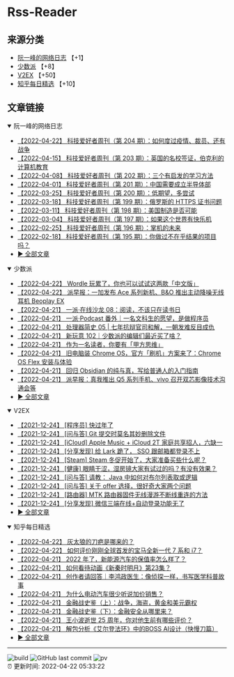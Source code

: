 # Rss-Reader

## 来源分类

* [阮一峰的网络日志](#阮一峰的网络日志) 【+1】
* [少数派](#少数派) 【+8】
* [V2EX](#V2EX) 【+50】
* [知乎每日精选](#知乎每日精选) 【+10】

## 文章链接

<details open>
    <summary id="阮一峰的网络日志">
     阮一峰的网络日志
    </summary>


* [【2022-04-22】 科技爱好者周刊（第 204 期）：如何度过疫情、裁员、还有战争](http://www.ruanyifeng.com/blog/2022/04/weekly-issue-204.html)
* [【2022-04-15】 科技爱好者周刊（第 203 期）：英国的名校签证，伯克利的计算机教育](http://www.ruanyifeng.com/blog/2022/04/weekly-issue-203.html)
* [【2022-04-08】 科技爱好者周刊（第 202 期）：三个有启发的学习方法](http://www.ruanyifeng.com/blog/2022/04/weekly-issue-202.html)
* [【2022-04-01】 科技爱好者周刊（第 201 期）：中国需要成立半导体部](http://www.ruanyifeng.com/blog/2022/04/weekly-issue-201.html)
* [【2022-03-25】 科技爱好者周刊（第 200 期）：低期望，多尝试](http://www.ruanyifeng.com/blog/2022/03/weekly-issue-200.html)
* [【2022-03-18】 科技爱好者周刊（第 199 期）：俄罗斯的 HTTPS 证书问题](http://www.ruanyifeng.com/blog/2022/03/weekly-issue-199.html)
* [【2022-03-11】 科技爱好者周刊（第 198 期）：美国制造是否可能](http://www.ruanyifeng.com/blog/2022/03/weekly-issue-198.html)
* [【2022-03-04】 科技爱好者周刊（第 197 期）：如果这个世界有快乐机](http://www.ruanyifeng.com/blog/2022/03/weekly-issue-197.html)
* [【2022-02-25】 科技爱好者周刊（第 196 期）：掌机的未来](http://www.ruanyifeng.com/blog/2022/02/weekly-issue-196.html)
* [【2022-02-18】 科技爱好者周刊（第 195 期）：你做过不在乎结果的项目吗？](http://www.ruanyifeng.com/blog/2022/02/weekly-issue-195.html)
* [:arrow_forward: 全部文章](data/阮一峰的网络日志.md)
</details>

<details open>
    <summary id="少数派">
     少数派
    </summary>


* [【2022-04-22】 Wordle 玩累了，你也可以试试这两款「中文版」](https://sspai.com/post/72765)
* [【2022-04-22】 派早报：一加发布 Ace 系列新机、B&O 推出主动降噪无线耳机 Beoplay EX](https://sspai.com/post/72830)
* [【2022-04-21】 一派·在线沙龙 08：阅读，不该只在读书日](https://sspai.com/post/72789)
* [【2022-04-21】 一派·Podcast 番外｜一名文科生的愿望，是做程序员](https://sspai.com/post/72769)
* [【2022-04-21】 处理器简史 05 | 七年抗辩官司和解，一朝发难反目成仇](https://sspai.com/prime/story/sv-anecdotes-05)
* [【2022-04-21】 新玩意 102｜少数派的编辑们最近买了啥？](https://sspai.com/post/72821)
* [【2022-04-21】 作为一名读者，你要有「甲方思维」](https://sspai.com/post/72767)
* [【2022-04-21】 旧电脑装 Chrome OS，官方「刷机」方案来了：Chrome OS Flex 安装与体验](https://sspai.com/post/72764)
* [【2022-04-21】 回归 Obsidian 的纯与真，写给普通人的入门指南](https://sspai.com/post/72697)
* [【2022-04-21】 派早报：真我推出 Q5 系列手机、vivo 召开双芯影像技术沟通会等](https://sspai.com/post/72793)
* [:arrow_forward: 全部文章](data/少数派.md)
</details>

<details open>
    <summary id="V2EX">
     V2EX
    </summary>


* [【2021-12-24】 [程序员] 快过年了](https://www.v2ex.com/t/824201)
* [【2021-12-24】 [问与答] Git 提交时莫名其妙删除文件](https://www.v2ex.com/t/824200)
* [【2021-12-24】 [iCloud] Apple Music + iCloud 2T 家庭共享招人，六缺一](https://www.v2ex.com/t/824199)
* [【2021-12-24】 [分享发现] 给 Lark 跪了， SSO 跟邮箱都登录不上](https://www.v2ex.com/t/824198)
* [【2021-12-24】 [Steam] Steam 冬促开始了，大家准备买些什么呢？](https://www.v2ex.com/t/824197)
* [【2021-12-24】 [健康] 眼睛干涩，湿房镜大家有试过的吗？有没有效果？](https://www.v2ex.com/t/824196)
* [【2021-12-24】 [问与答] 请教： Java 中如何对布尔列表取或逻辑](https://www.v2ex.com/t/824194)
* [【2021-12-24】 [问与答] 关于 offer 选择，很好奇大家两个问题](https://www.v2ex.com/t/824192)
* [【2021-12-24】 [路由器] MTK 路由器固件无线漫游不断线重连的方法](https://www.v2ex.com/t/824191)
* [【2021-12-24】 [分享发现] 微信三端在线+自动登录功能无了](https://www.v2ex.com/t/824190)
* [:arrow_forward: 全部文章](data/V2EX.md)
</details>

<details open>
    <summary id="知乎每日精选">
     知乎每日精选
    </summary>


* [【2022-04-22】 灰太狼的刀疤是哪来的？](http://www.zhihu.com/question/311763237/answer/2447501697?utm_campaign=rss&utm_medium=rss&utm_source=rss&utm_content=title)
* [【2022-04-22】 如何评价刚刚全球首发的宝马全新一代 7 系和 i7？](http://www.zhihu.com/question/529064619/answer/2451038369?utm_campaign=rss&utm_medium=rss&utm_source=rss&utm_content=title)
* [【2022-04-21】 2022 年了，新能源汽车的保值率怎么样了？](http://www.zhihu.com/question/529025280/answer/2450906601?utm_campaign=rss&utm_medium=rss&utm_source=rss&utm_content=title)
* [【2022-04-21】 如何看待动画《新秦时明月》第23集？](http://www.zhihu.com/question/529273418/answer/2450845457?utm_campaign=rss&utm_medium=rss&utm_source=rss&utm_content=title)
* [【2022-04-21】 创作者请回答｜李鸿政医生：像侦探一样，书写医学科普故事](http://zhuanlan.zhihu.com/p/502409715?utm_campaign=rss&utm_medium=rss&utm_source=rss&utm_content=title)
* [【2022-04-21】 为什么电动汽车很少听说加价销售？](http://www.zhihu.com/question/528890987/answer/2449518474?utm_campaign=rss&utm_medium=rss&utm_source=rss&utm_content=title)
* [【2022-04-21】 金融战史鉴（上）：战争，海盗，黄金和美元霸权](http://zhuanlan.zhihu.com/p/500782215?utm_campaign=rss&utm_medium=rss&utm_source=rss&utm_content=title)
* [【2022-04-21】 金融战史鉴（下）：金融安全从哪里来？](http://zhuanlan.zhihu.com/p/502093198?utm_campaign=rss&utm_medium=rss&utm_source=rss&utm_content=title)
* [【2022-04-21】 王小波逝世 25 周年，你对他生前有哪些评价？](http://www.zhihu.com/question/527232976/answer/2435647231?utm_campaign=rss&utm_medium=rss&utm_source=rss&utm_content=title)
* [【2022-04-21】 解包分析《艾尔登法环》中的BOSS AI设计（快慢刀篇）](http://zhuanlan.zhihu.com/p/495737108?utm_campaign=rss&utm_medium=rss&utm_source=rss&utm_content=title)
* [:arrow_forward: 全部文章](data/知乎每日精选.md)
</details>


---

![build](https://github.com/LikaiLee/rss-reader/workflows/rss%20reader/badge.svg)
![GitHub last commit](https://img.shields.io/github/last-commit/likailee/rss-reader)
![pv](https://pageview.vercel.app/?github_user=likailee) <br>
:alarm_clock: 更新时间: 2022-04-22 05:33:22